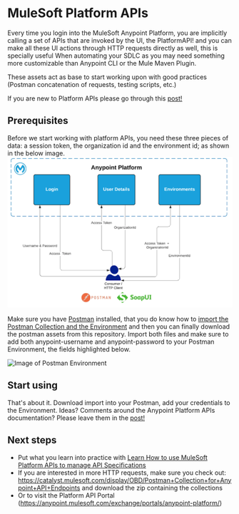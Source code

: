 # MuleSoft Platform APIs

Every time you login into the MuleSoft Anypoint Platform, you are implicitly calling a set of APIs that are invoked by the UI, the PlatformAPI! and you can make all these UI actions through HTTP requests directly as well, this is specially useful When automating your SDLC as you may need something more customizable than Anypoint CLI or the Mule Maven Plugin.

These assets act as base to start working upon with good practices (Postman concatenation of requests, testing scripts, etc.) 

If you are new to Platform APIs please go through this [post!](https://blogs.mulesoft.com/dev/howto/get-started-with-platform-apis-and-postman-automation/)

## Prerequisites
Before we start working with platform APIs, you need these three pieces of data: a session token, the organization id and the environment id; as shown in the below image.
![Image of Process](https://raw.githubusercontent.com/angelalberici/mulesoft-platform-apis/master/img/PlatfromAPIBasics.png)

<p>Make sure you have <a href="https://www.postman.com/)" target="_blank" rel="noreferrer noopener" aria-label=" (opens in a new tab)">Postman</a> installed, that you do know how to <a href="https://learning.postman.com/docs/postman/collection-runs/working-with-data-files/#importing-sample-collection-files" target="_blank" rel="noreferrer noopener" aria-label=" (opens in a new tab)">import the Postman Collection and the Environment</a> and then you can finally download the postman assets from this repository. Import both files and make sure to add both anypoint-username and anypoint-password to your Postman Environment, the fields highlighted below.</p>

![Image of Postman Environment](https://lh3.googleusercontent.com/poaVvuZP-1GCEsjRsnf3tBJ99wIStmKEKzoXcVHDmUAxX3OtmgdKXIXYUm2NllTNjwat1Mwsk4UY7Tqovk8MisFTUKyuzQhlVKAUvn8aR4_Sjt3Qk2nC7dvpabw50kxfvOC6rlnX)

## Start using

That's about it. Download import into your Postman, add your credentials to the Environment. Ideas? Comments around the Anypoint Platform APIs documentation? Please leave them in the [post!](https://blogs.mulesoft.com/dev/howto/get-started-with-platform-apis-and-postman-automation/)

## Next steps 
-  Put what you learn into practice with [Learn How to use MuleSoft Platform APIs to manage API Specifications](https://developer.mulesoft.com/tutorials-and-howtos/quick-start/how-to-use-mulesoft-platform-apis-to-manage-api-specifications)
- If you are interested in more HTTP requests, make sure you check out: https://catalyst.mulesoft.com/display/OBD/Postman+Collection+for+Anypoint+API+Endpoints and download the zip containing the collections
-  Or to visit the Platform API Portal (https://anypoint.mulesoft.com/exchange/portals/anypoint-platform/) 


